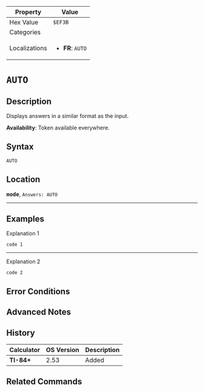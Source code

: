 | Property      | Value |
|---------------|-------|
| Hex Value     | `$EF3B`|
| Categories    | <ul></ul> |
| Localizations | <ul><li><b>FR</b>: `AUTO`</li></ul> |

# `AUTO`

## Description
Displays answers in a similar format as the input.


<b>Availability</b>: Token available everywhere.

## Syntax
`AUTO`

## Location
<tt><kbd><b>mode</b></kbd></tt>, `Answers: AUTO`
<hr>

## Examples

Explanation 1
```ti-basic
code 1
```
---
Explanation 2
```ti-basic
code 2
```

## Error Conditions


## Advanced Notes


## History
| Calculator | OS Version | Description |
|------------|------------|-------------|
| <b>TI-84+</b> | 2.53 | Added |

## Related Commands

